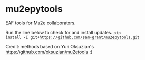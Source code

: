 # mu2epytools
EAF tools for Mu2e collaborators.

Run the line below to check for and install updates. 
<code>pip install -I git+https://github.com/sam-grant/mu2epytools.git</code>

Credit: methods based on Yuri Oksuzian's https://github.com/oksuzian/mu2etools :) 
